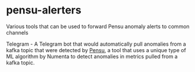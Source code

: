 # pensu-alerters
Various tools that can be used to forward Pensu anomaly alerts to common channels

Telegram - A Telegram bot that would automatically pull anomalies from a kafka topic that were detected by [Pensu](https://github.com/iyuvalk/pensu), a tool that uses a unique type of ML algorithm by Numenta to detect anomalies in metrics pulled from a kafka topic.